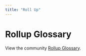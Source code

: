 ```yaml
---
title: "Roll Up"
---
```


# Rollup Glossary

View the community [Rollup Glossary](https://rollup-glossary.vercel.app/).